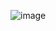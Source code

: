 ![image](https://github.com/nvmarzakov/SoftUni-HTML-and-CSS/assets/114495254/c4da9821-1073-45a3-8127-8c5af04c2b16)
